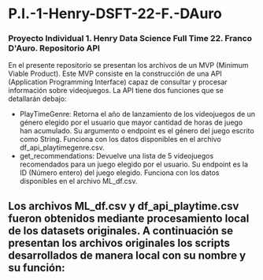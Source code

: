 # P.I.-1-Henry-DSFT-22-F.-DAuro
### Proyecto Individual 1. Henry Data Science Full Time 22. Franco D'Auro. Repositorio API

En el presente repositorio se presentan los archivos de un MVP (Minimum Viable Product). Este MVP consiste en la construcción de una API (Application Programming Interface) capaz de consultar y procesar información sobre videojuegos.
La API tiene dos funciones que se detallarán debajo:
- PlayTimeGenre: Retorna el año de lanzamiento de los videojuegos de un género elegido por el usuario que mayor cantidad de horas de juego han acumulado. Su argumento o endpoint es el género del juego escrito como String. Funciona con los datos disponibles en el archivo df_api_playtimegenre.csv.
- get_recommendations: Devuelve una lista de 5 videojuegos recomendados para un juego elegido por el usuario. Su endpoint es la ID (Número entero) del juego elegido. Funciona con los datos disponibles en el archivo ML_df.csv.

Los archivos ML_df.csv y df_api_playtime.csv fueron obtenidos mediante procesamiento local de los datasets originales.
A continuación se presentan los archivos originales los scripts desarrollados de manera local con su nombre y su función:
- 

